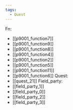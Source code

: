 ```yaml
---
tags:
  - Quest
---
```

Fn:
- [[p9001_function7]]
- [[p9001_function9]]
- [[p9001_function8]]
- [[p9001_function4]]
- [[p9001_function2]]
- [[p9001_function5]]
- [[p9001_function11]]
- [[p9001_function6]]
Quest:
- [[quest_21]]
Field_party:
- [[field_party_1]]
- [[field_party_0]]
- [[field_party_2]]
- [[field_party_3]]
